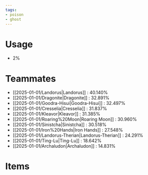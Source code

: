 ```yaml
---
tags:
- poison
- ghost
---
```

# Usage
- 2%
# Teammates
- [[2025-01-01/Landorus|Landorus]] : 40.140%
- [[2025-01-01/Dragonite|Dragonite]] : 32.891%
- [[2025-01-01/Goodra-Hisui|Goodra-Hisui]] : 32.497%
- [[2025-01-01/Cresselia|Cresselia]] : 31.837%
- [[2025-01-01/Kleavor|Kleavor]] : 31.385%
- [[2025-01-01/Roaring%20Moon|Roaring Moon]] : 30.960%
- [[2025-01-01/Sinistcha|Sinistcha]] : 30.518%
- [[2025-01-01/Iron%20Hands|Iron Hands]] : 27.548%
- [[2025-01-01/Landorus-Therian|Landorus-Therian]] : 24.291%
- [[2025-01-01/Ting-Lu|Ting-Lu]] : 18.642%
- [[2025-01-01/Archaludon|Archaludon]] : 14.831%
# Items